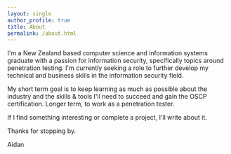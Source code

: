 ```yaml
---
layout: single
author_profile: true
title: About
permalink: /about.html
---
```


I'm a New Zealand based computer science and information systems graduate with a passion for information security, specifically topics around penetration testing. I'm currently seeking a role to further develop my technical and business skills in the information security field.

My short term goal is to keep learning as much as possible about the industry and the skills & tools I'll need to succeed and gain the OSCP certification. Longer term, to work as a penetration tester.

If I find something interesting or complete a project, I'll write about it.

Thanks for stopping by.

Aidan
